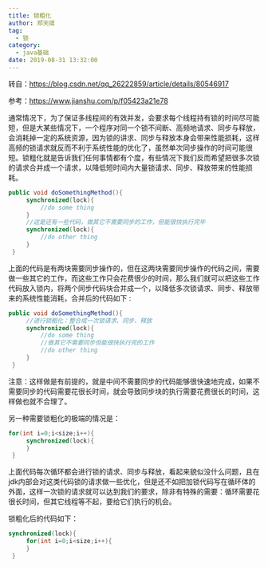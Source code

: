 ```yaml
---
title: 锁粗化
author: 郑天祺
tag:
  - 锁
category:
  - java基础
date: 2019-08-31 13:32:00
---
```


转自：https://blog.csdn.net/qq_26222859/article/details/80546917

参考：https://www.jianshu.com/p/f05423a21e78

通常情况下，为了保证多线程间的有效并发，会要求每个线程持有锁的时间尽可能短，但是大某些情况下，一个程序对同一个锁不间断、高频地请求、同步与释放，会消耗掉一定的系统资源，因为锁的讲求、同步与释放本身会带来性能损耗，这样高频的锁请求就反而不利于系统性能的优化了，虽然单次同步操作的时间可能很短。锁粗化就是告诉我们任何事情都有个度，有些情况下我们反而希望把很多次锁的请求合并成一个请求，以降低短时间内大量锁请求、同步、释放带来的性能损耗。

```java
public void doSomethingMethod(){
     synchronized(lock){
         //do some thing
     }
     //这是还有一些代码，做其它不需要同步的工作，但能很快执行完毕
     synchronized(lock){
         //do other thing
     }
 }
```

上面的代码是有两块需要同步操作的，但在这两块需要同步操作的代码之间，需要做一些其它的工作，而这些工作只会花费很少的时间，那么我们就可以把这些工作代码放入锁内，将两个同步代码块合并成一个，以降低多次锁请求、同步、释放带来的系统性能消耗，合并后的代码如下 :

```java
public void doSomethingMethod(){
     //进行锁粗化：整合成一次锁请求、同步、释放
     synchronized(lock){
         //do some thing
         //做其它不需要同步但能很快执行完的工作
         //do other thing
     }
 }
```

 注意：这样做是有前提的，就是中间不需要同步的代码能够很快速地完成，如果不需要同步的代码需要花很长时间，就会导致同步块的执行需要花费很长的时间，这样做也就不合理了。

另一种需要锁粗化的极端的情况是：

```java
for(int i=0;i<size;i++){
     synchronized(lock){
     }
 }
```

 上面代码每次循环都会进行锁的请求、同步与释放，看起来貌似没什么问题，且在jdk内部会对这类代码锁的请求做一些优化，但是还不如把加锁代码写在循环体的外面，这样一次锁的请求就可以达到我们的要求，除非有特殊的需要：循环需要花很长时间，但其它线程等不起，要给它们执行的机会。

锁粗化后的代码如下：

```java
synchronized(lock){
     for(int i=0;i<size;i++){
     }
 }
```

